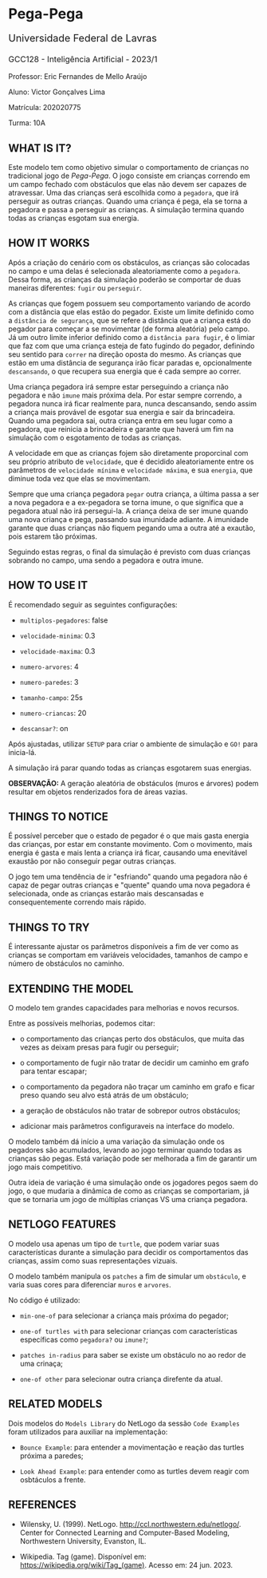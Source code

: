 # Pega-Pega

<p style="font-size: 20px";>Universidade Federal de Lavras</p>

<p style="font-size: 16px";>GCC128 - Inteligência Artificial - 2023/1</p>

Professor: Eric Fernandes de Mello Araújo

Aluno: Victor Gonçalves Lima

Matrícula: 202020775

Turma: 10A

## WHAT IS IT?

Este modelo tem como objetivo simular o comportamento de crianças no tradicional jogo de *Pega-Pega*. O jogo consiste em crianças correndo em um campo fechado com obstáculos que elas não devem ser capazes de atravessar. Uma das crianças será escolhida como a `pegadora`, que irá perseguir as outras crianças. Quando uma criança é pega, ela se torna a pegadora e passa a perseguir as crianças. A simulação termina quando todas as crianças esgotam sua energia.

## HOW IT WORKS

Após a criação do cenário com os obstáculos, as crianças são colocadas no campo e uma delas é selecionada aleatoriamente como a `pegadora`. Dessa forma, as crianças da simulação poderão se comportar de duas maneiras diferentes: `fugir` ou `perseguir`.

As crianças que fogem possuem seu comportamento variando de acordo com a distância que elas estão do pegador. Existe um limite definido como a `distância de segurança`, que se refere a distância que a criança está do pegador para começar a se movimentar (de forma aleatória) pelo campo. Já um outro limite inferior definido como a `distância para fugir`, é o limiar que faz com que uma criança esteja de fato fugindo do pegador, definindo seu sentido para `correr` na direção oposta do mesmo. As crianças que estão em uma distância de segurança irão ficar paradas e, opcionalmente `descansando`, o que recupera sua energia que é cada sempre ao correr.

Uma criança pegadora irá sempre estar perseguindo a criança não pegadora e não `imune` mais próxima dela. Por estar sempre correndo, a pegadora nunca irá ficar realmente para, nunca descansando, sendo assim a criança mais provável de esgotar sua energia e sair da brincadeira. Quando uma pegadora sai, outra criança entra em seu lugar como a pegadora, que reinicia a brincadeira e garante que haverá um fim na simulação com o esgotamento de todas as crianças.

A velocidade em que as crianças fojem são diretamente proporcinal com seu próprio atributo de `velocidade`, que é decidido aleatoriamente entre os parâmetros de `velocidade mínima` e `velocidade máxima`, e sua `energia`, que diminue toda vez que elas se movimentam.

Sempre que uma criança pegadora `pegar` outra criança, a última passa a ser a nova pegadora e a ex-pegadora se torna imune, o que significa que a pegadora atual não irá persegui-la. A criança deixa de ser imune quando uma nova criança e pega, passando sua imunidade adiante. A imunidade garante que duas crianças não fiquem pegando uma a outra até a exautão, pois estarem tão próximas.

Seguindo estas regras, o final da simulação é previsto com duas crianças sobrando no campo, uma sendo a pegadora e outra imune.

## HOW TO USE IT

É recomendado seguir as seguintes configurações:

- `multiplos-pegadores`: false

- `velocidade-minima`: 0.3

- `velocidade-maxima`: 0.3

- `numero-arvores`: 4

- `numero-paredes`: 3

- `tamanho-campo`: 25s

- `numero-criancas`: 20

- `descansar?`: on

Após ajustadas, utilizar `SETUP` para criar o ambiente de simulação e `GO!` para inicia-lá.

A simulação irá parar quando todas as crianças esgotarem suas energias.

**OBSERVAÇÃO:** A geração aleatória de obstáculos (muros e árvores) podem resultar em objetos renderizados fora de áreas vazias.

## THINGS TO NOTICE

É possível perceber que o estado de pegador é o que mais gasta energia das crianças, por estar em constante movimento. Com o movimento, mais energia é gasta e mais lenta a criança irá ficar, causando uma enevitável exaustão por não conseguir pegar outras crianças.

O jogo tem uma tendência de ir "esfriando" quando uma pegadora não é capaz de pegar outras crianças e "quente" quando uma nova pegadora é selecionada, onde as crianças estarão mais descansadas e consequentemente correndo mais rápido.

## THINGS TO TRY

É interessante ajustar os parâmetros disponíveis a fim de ver como as crianças se comportam em variáveis velocidades, tamanhos de campo e número de obstáculos no caminho.

## EXTENDING THE MODEL

O modelo tem grandes capacidades para melhorias e novos recursos.

Entre as possíveis melhorias, podemos citar:

- o comportamento das crianças perto dos obstáculos, que muita das vezes as deixam presas para fugir ou perseguir;

- o comportamento de fugir não tratar de decidir um caminho em grafo para tentar escapar;

- o comportamento da pegadora não traçar um caminho em grafo e ficar preso quando seu alvo está atrás de um obstáculo;

- a geração de obstáculos não tratar de sobrepor outros obstáculos;

- adicionar mais parâmetros configuraveis na interface do modelo.

O modelo também dá início a uma variação da simulação onde os pegadores são acumulados, levando ao jogo terminar quando todas as crianças são pegas. Está variação pode ser melhorada a fim de garantir um jogo mais competitivo.

Outra ideia de variação é uma simulação onde os jogadores pegos saem do jogo, o que mudaria a dinâmica de como as crianças se comportariam, já que se tornaria um jogo de múltiplas crianças VS uma criança pegadora.

## NETLOGO FEATURES

O modelo usa apenas um tipo de `turtle`, que podem variar suas características durante a simulação para decidir os comportamentos das crianças, assim como suas representações vizuais.

O modelo também manipula os `patches` a fim de simular um `obstáculo`, e varia suas cores para diferenciar `muros` e `arvores`.

No código é utilizado:

- `min-one-of` para selecionar a criança mais próxima do pegador;

- `one-of turtles with` para selecionar crianças com características específicas como `pegadora?` ou `imune?`;

- `patches in-radius` para saber se existe um obstáculo no ao redor de uma crinaça;

- `one-of other` para selecionar outra criança direfente da atual.

## RELATED MODELS

Dois modelos do `Models Library` do NetLogo da sessão `Code Examples` foram utilizados para auxiliar na implementação:

- `Bounce Example`: para entender a movimentação e reação das turtles próxima a paredes;

- `Look Ahead Example`: para entender como as turtles devem reagir com osbtáculos a frente.

## REFERENCES

- Wilensky, U. (1999). NetLogo. http://ccl.northwestern.edu/netlogo/. Center for Connected Learning and Computer-Based Modeling, Northwestern University, Evanston, IL.

- Wikipedia. Tag (game). Disponível em: https://wikipedia.org/wiki/Tag_(game). Acesso em: 24 jun. 2023.